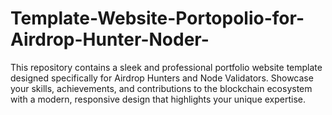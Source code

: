 # Template-Website-Portopolio-for-Airdrop-Hunter-Noder-
This repository contains a sleek and professional portfolio website template designed specifically for Airdrop Hunters and Node Validators. Showcase your skills, achievements, and contributions to the blockchain ecosystem with a modern, responsive design that highlights your unique expertise.
